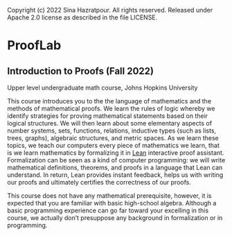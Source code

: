 Copyright (c) 2022 Sina Hazratpour. All rights reserved.
Released under Apache 2.0 license as described in the file LICENSE.


# ProofLab

## Introduction to Proofs (Fall 2022)
Upper level undergraduate math course, Johns Hopkins University



This course introduces you to the the language of mathematics and the methods of mathematical proofs. We learn the rules of logic whereby we identify strategies for proving mathematical statements based on their logical structures. We will then learn about some elementary aspects of number systems, sets, functions, relations, inductive types (such as lists, trees, graphs), algebraic structures, and metric spaces. As we learn these topics, we teach our computers every piece of mathematics we learn, that is we learn mathematics by formalizing it in [Lean](https://leanprover.github.io) interactive proof assistant. Formalization can be seen as a kind of computer programming: we will write mathematical definitions, theorems, and proofs in a language that Lean can understand. In return, Lean provides instant feedback, helps us with writing our proofs and ultimately certifies the correctness of our proofs.

This course does not have any mathematical prerequisite, however, it is expected that you are familiar with basic high-school algebra. Although a basic programming experience can go far toward your excelling in this course, we actually don’t presuppose any background in formalization or in programming.
